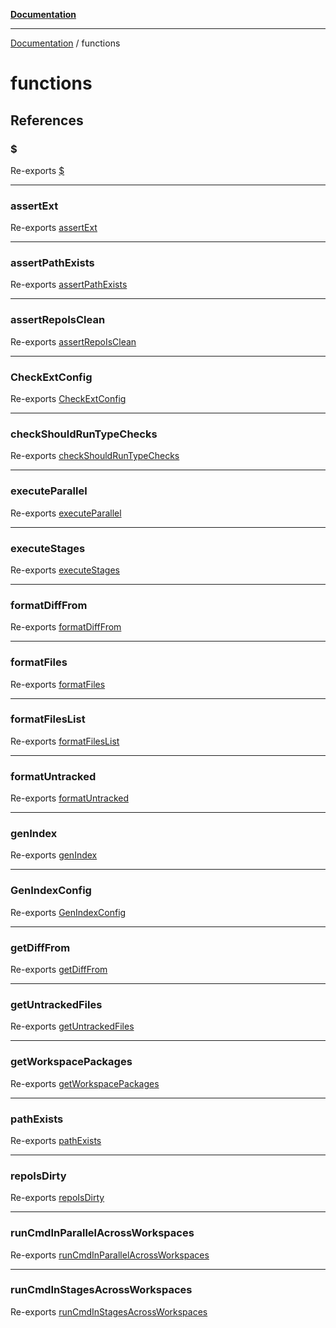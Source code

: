 [**Documentation**](README.md)

---

[Documentation](README.md) / functions

# functions

## References

### $

Re-exports [$](functions/exec-async.md#)

---

### assertExt

Re-exports [assertExt](functions/assert-ext.md#assertext)

---

### assertPathExists

Re-exports [assertPathExists](functions/assert-path-exists.md#assertpathexists)

---

### assertRepoIsClean

Re-exports [assertRepoIsClean](functions/assert-repo-is-clean.md#assertrepoisclean)

---

### CheckExtConfig

Re-exports [CheckExtConfig](functions/assert-ext.md#checkextconfig)

---

### checkShouldRunTypeChecks

Re-exports [checkShouldRunTypeChecks](functions/should-run.md#checkshouldruntypechecks)

---

### executeParallel

Re-exports [executeParallel](functions/workspace-utils/get-workspace-packages.md#executeparallel)

---

### executeStages

Re-exports [executeStages](functions/workspace-utils/get-workspace-packages.md#executestages)

---

### formatDiffFrom

Re-exports [formatDiffFrom](functions/format.md#formatdifffrom)

---

### formatFiles

Re-exports [formatFiles](functions/format.md#formatfiles)

---

### formatFilesList

Re-exports [formatFilesList](functions/format.md#formatfileslist)

---

### formatUntracked

Re-exports [formatUntracked](functions/format.md#formatuntracked)

---

### genIndex

Re-exports [genIndex](functions/gen-index.md#genindex)

---

### GenIndexConfig

Re-exports [GenIndexConfig](functions/gen-index.md#genindexconfig)

---

### getDiffFrom

Re-exports [getDiffFrom](functions/diff.md#getdifffrom)

---

### getUntrackedFiles

Re-exports [getUntrackedFiles](functions/diff.md#getuntrackedfiles)

---

### getWorkspacePackages

Re-exports [getWorkspacePackages](functions/workspace-utils/get-workspace-packages.md#getworkspacepackages)

---

### pathExists

Re-exports [pathExists](functions/assert-path-exists.md#pathexists)

---

### repoIsDirty

Re-exports [repoIsDirty](functions/assert-repo-is-clean.md#repoisdirty)

---

### runCmdInParallelAcrossWorkspaces

Re-exports [runCmdInParallelAcrossWorkspaces](functions/workspace-utils/run-cmd-in-parallel.md#runcmdinparallelacrossworkspaces)

---

### runCmdInStagesAcrossWorkspaces

Re-exports [runCmdInStagesAcrossWorkspaces](functions/workspace-utils/run-cmd-in-stages.md#runcmdinstagesacrossworkspaces)

